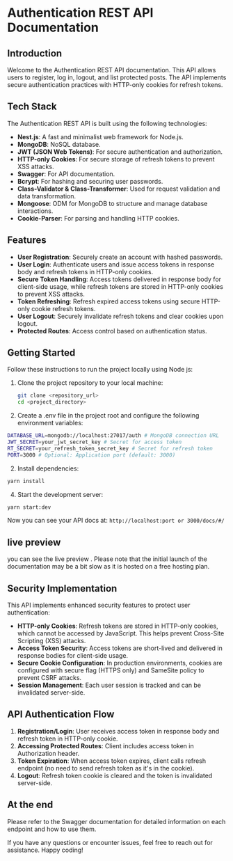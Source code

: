 # Authentication REST API Documentation

## Introduction

Welcome to the Authentication REST API documentation. This API allows users to register, log in, logout, and list protected posts. The API implements secure authentication practices with HTTP-only cookies for refresh tokens.


## Tech Stack

The Authentication REST API is built using the following technologies:

- **Nest.js**: A fast and minimalist web framework for Node.js.
- **MongoDB**: NoSQL database.
- **JWT (JSON Web Tokens)**: For secure authentication and authorization.
- **HTTP-only Cookies**: For secure storage of refresh tokens to prevent XSS attacks.
- **Swagger**: For API documentation.
- **Bcrypt**: For hashing and securing user passwords.
- **Class-Validator & Class-Transformer**: Used for request validation and data transformation.
- **Mongoose**: ODM for MongoDB to structure and manage database interactions.
- **Cookie-Parser**: For parsing and handling HTTP cookies.



## Features

- **User Registration**: Securely create an account with hashed passwords.
- **User Login**: Authenticate users and issue access tokens in response body and refresh tokens in HTTP-only cookies.
- **Secure Token Handling**: Access tokens delivered in response body for client-side usage, while refresh tokens are stored in HTTP-only cookies to prevent XSS attacks.
- **Token Refreshing**: Refresh expired access tokens using secure HTTP-only cookie refresh tokens.
- **User Logout**: Securely invalidate refresh tokens and clear cookies upon logout.
- **Protected Routes**: Access control based on authentication status.


## Getting Started

Follow these instructions to run the project locally using Node js:

1. Clone the project repository to your local machine:

   ```bash
   git clone <repository_url>
   cd <project_directory>
   ```

1. Create a .env file in the project root and configure the following environment variables:

```bash
DATABASE_URL=mongodb://localhost:27017/auth # MongoDB connection URL
JWT_SECRET=your_jwt_secret_key # Secret for access token
RT_SECRET=your_refresh_token_secret_key # Secret for refresh token
PORT=3000 # Optional: Application port (default: 3000)
```

2. Install dependencies:

```bash
yarn install
```

4. Start the development server:

```bash
yarn start:dev
```

Now you can see your API docs at: `http://localhost:port or 3000/docs/#/`

## live preview

you can see the live preview . Please note that the initial launch of the documentation may be a bit slow as it is hosted on a free hosting plan.


## Security Implementation

This API implements enhanced security features to protect user authentication:

- **HTTP-only Cookies**: Refresh tokens are stored in HTTP-only cookies, which cannot be accessed by JavaScript. This helps prevent Cross-Site Scripting (XSS) attacks.
- **Access Token Security**: Access tokens are short-lived and delivered in response bodies for client-side usage.
- **Secure Cookie Configuration**: In production environments, cookies are configured with secure flag (HTTPS only) and SameSite policy to prevent CSRF attacks.
- **Session Management**: Each user session is tracked and can be invalidated server-side.

## API Authentication Flow

1. **Registration/Login**: User receives access token in response body and refresh token in HTTP-only cookie.
2. **Accessing Protected Routes**: Client includes access token in Authorization header.
3. **Token Expiration**: When access token expires, client calls refresh endpoint (no need to send refresh token as it's in the cookie).
4. **Logout**: Refresh token cookie is cleared and the token is invalidated server-side.

## At the end

Please refer to the Swagger documentation for detailed information on each endpoint and how to use them.

If you have any questions or encounter issues, feel free to reach out for assistance. Happy coding!
